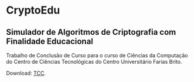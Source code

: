 # CryptoEdu
## Simulador de Algoritmos de Criptografia com Finalidade Educacional
Trabalho de Conclusão de Curso para o curso de Ciências da Computação do Centro de Ciências Tecnológicas do Centro Universitário Farias Brito.

Download: [TCC](tcc.pdf).